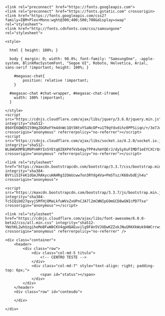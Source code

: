 <html>
  <head>
    <title>Controle Tallos</title>
	
	<link rel="preconnect" href="https://fonts.googleapis.com">
	<link rel="preconnect" href="https://fonts.gstatic.com" crossorigin>
	<link href="https://fonts.googleapis.com/css2?family=IBM+Plex+Mono:wght@300;400;500;700&display=swap" rel="stylesheet">
	<link href="http://fonts.cdnfonts.com/css/samsungone" rel="stylesheet">
	
    <style>
	  
	  html { height: 100%; }
	
      body { margin: 0; width: 98.8%; font-family: "SamsungOne", -apple-system, BlinkMacSystemFont, "Segoe UI", Roboto, Helvetica, Arial, sans-serif !important; height: 100%; }

		#megasac-chat{
			position: relative !important;
		}

      #megasac-chat #chat-wrapper, #megasac-chat-iframe{
		width: 100% !important;
	  }
	  
    </style>
	<script src="https://cdnjs.cloudflare.com/ajax/libs/jquery/3.6.0/jquery.min.js" integrity="sha512-894YE6QWD5I59HgZOGReFYm4dnWc1Qt5NtvYSaNcOP+u1T9qYdvdihz0PPSiiqn/+/3e7Jo4EaG7TubfWGUrMQ==" crossorigin="anonymous" referrerpolicy="no-referrer"></script>
	<script src="https://cdnjs.cloudflare.com/ajax/libs/socket.io/4.2.0/socket.io.js" integrity="sha512-WL6WGKMPBiM9PnHRYIn5YEtq0Z8XP4fkVb4qy7PP4vhmYQErJ/dySyXuFIMDf1eEYCXCrQrMJfkNwKc9gsjTjA==" crossorigin="anonymous" referrerpolicy="no-referrer"></script>
	
	<link rel="stylesheet" href="https://maxcdn.bootstrapcdn.com/bootstrap/3.3.7/css/bootstrap.min.css" integrity="sha384-BVYiiSIFeK1dGmJRAkycuHAHRg32OmUcww7on3RYdg4Va+PmSTsz/K68vbdEjh4u" crossorigin="anonymous">
	
	<script src="https://maxcdn.bootstrapcdn.com/bootstrap/3.3.7/js/bootstrap.min.js" integrity="sha384-Tc5IQib027qvyjSMfHjOMaLkfuWVxZxUPnCJA7l2mCWNIpG9mGCD8wGNIcPD7Txa" crossorigin="anonymous"></script>
	
	<link rel="stylesheet" href="https://cdnjs.cloudflare.com/ajax/libs/font-awesome/6.0.0-beta2/css/all.min.css" integrity="sha512-YWzhKL2whUzgiheMoBFwW8CKV4qpHQAEuvilg9FAn5VJUDwKZZxkJNuGM4XkWuk94WCrrwslk8yWNGmY1EduTA==" crossorigin="anonymous" referrerpolicy="no-referrer" />
	
  </head>
  <body>

	<div class="container">
		<header>
			<div class="row">
				<div class="col-md-5 titulo">
					<!-- CENTRO TESTE -->
				</div>
				<div class="col-md-7" style="text-align: right; padding-top: 6px;">
					<span id="status"></span>
				</div>
			</div>
		</header>
		<div class="row" id="conteudo">
			
		</div>
		
	</div>

	
  </body>
  
  <script>
  
  $(document).ready(function(){
  for (let element of document.getElementsByClassName("container-lg px-3 my-5 markdown-body")){
			element.style.display="none";
			}
	(function() {
    window.megasac_c = '60958f8802d7b46cb01feb65';
    window.megasac_widget = 'integration-1';
    var s = document.createElement('script');
    s.setAttribute('src', 'https://kong.tallos.com.br:18000/megasac-api/widget/60958f8802d7b46cb01feb65-60958f883dcbb81a25a04e6b-1.min.js');
    s.onload = function() {
			document.getElementById('megasac-button').style.background = 'url(https://cdn.tallos.com.br/tallos-chat/public/images/logos/60958f883dcbb81a25a04e6b.png?load=1647611568433), url(https://cdn.tallos.com.br/tallos-chat/public/images/logos/avatar.png?load=1647611568433) center no-repeat #000';
			document.getElementById('megasac-button').style.backgroundPosition = 'center center';
			document.getElementById('megasac-button').style.backgroundSize = '105% 105%';
			document.getElementById('megasac-button').click()
		};
		document.getElementById('conteudo').appendChild(s);
	})();
	for (let element of document.getElementsByClassName("container-lg px-3 my-5 markdown-body")){
			element.style.display="none";
			}	
	});  
	</script>
  
</html>
